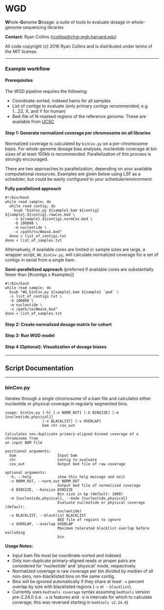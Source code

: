 # WGD
**W**hole-**G**enome **D**osage: a suite of tools to evaluate dosage in whole-genome sequencing libraries

**Contact:** Ryan Collins (rcollins@chgr.mgh.harvard.edu)

All code copyright (c) 2016 Ryan Collins and is distributed under terms of the MIT license.  

---  
### Example workflow  
#### Prerequisites  
The WGD pipeline requires the following:  
- Coordinate-sorted, indexed bams for all samples
- List of contigs to evaluate (only primary contigs recommended; e.g. 1...22, X, and Y for human)
- Bed-file of N-masked regions of the reference genome. These are available from [UCSC](http://genome.ucsc.edu/ "UCSC Genome Browser")  

#### Step 1: Generate normalized coverage per chromosome on all libraries  
Normalized coverage is calculated by ```binCov.py``` on a per-chromosome basis. For whole-genome dosage bias analyses, nucleotide coverage at bin sizes of at least 100kb is recommended. Parallelization of this process is strongly encouraged.  

There are two approaches to parallelization, depending on your available computational resources. Examples are given below using LSF as a scheduler, but could be easily configured to your scheduler/environment.  

**Fully parallelized approach**
```
#!/bin/bash  
while read sample; do
  while read contig; do
    bsub "binCov.py ${sample}.bam ${contig} ${sample}.${contig}.rawCov.bed \
    -n ${sample}.${contig}.normCov.bed \
    -b 100000 \
    -m nucleotide \
    -x /path/to/Nmask.bed"
  done < list_of_contigs.txt
done < list_of_samples.txt
```  

Alternatively, if available cores are limited or sample sizes are large, a wrapper script, ```WG_binCov.py```, will calculate normalized coverage for a set of contigs in serial from a single bam.  

**Semi-parallelized approach** (preferred if available cores are substantially fewer than [#contigs x #samples])
```
#!/bin/bash  
while read sample; do
  bsub "WG_binCov.py ${sample}.bam ${sample} `pwd` \
  -L list_of_contigs.txt \
  -b 100000 \
  -m nucleotide \
  -x /path/to/Nmask.bed"
done < list_of_samples.txt
```

#### Step 2: Create normalized dosage matrix for cohort  

#### Step 3: Run WGD model  

#### Step 4 (Optional): Visualization of dosage biases  

---  
## Script Documentation
---  
### binCov.py
Iterates through a single chromosome of a bam file and calculates either nucleotide or physical coverage in regularly segmented bins.
```
usage: binCov.py [-h] [-n NORM_OUT] [-b BINSIZE] [-m {nucleotide,physical}]
                 [-x BLACKLIST] [-v OVERLAP]
                 bam chr cov_out

Calculates non-duplicate primary-aligned binned coverage of a chromosome from
an input BAM file

positional arguments:
  bam                   Input bam
  chr                   Contig to evaluate
  cov_out               Output bed file of raw coverage

optional arguments:
  -h, --help            show this help message and exit
  -n NORM_OUT, --norm_out NORM_OUT
                        Output bed file of normalized coverage
  -b BINSIZE, --binsize BINSIZE
                        Bin size in bp (default: 1000)
  -m {nucleotide,physical}, --mode {nucleotide,physical}
                        Evaluate nucleotide or physical coverage (default:
                        nucleotide)
  -x BLACKLIST, --blacklist BLACKLIST
                        BED file of regions to ignore
  -v OVERLAP, --overlap OVERLAP
                        Maximum tolerated blacklist overlap before excluding
                        bin
```
**Usage Notes:**  
- Input bam file must be coordinate-sorted and indexed.  
- Only non-duplicate primary-aligned reads or proper pairs are considered for 'nucleotide' and 'physical' mode, respectively.  
- Normalized coverage is raw coverage per bin divided by median of all non-zero, non-blacklisted bins on the same contig.  
- Bins will be ignored automatically if they share at least ```-v``` percent overlap by size with blacklisted regions (```-x``` or ```--blacklist```).  
- Currently uses ```bedtools coverage``` syntax assuming ```bedtools``` version pre-2.24.0 (i.e. ```-a``` is features and ```-b``` is intervals for which to calculate coverage; this was reversed starting in ```bedtools v2.24.0```)
